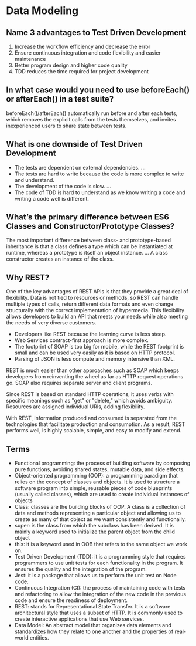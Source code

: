 # Data Modeling

## Name 3 advantages to Test Driven Development

1. Increase the workflow efficiency and decrease the error
2. Ensure continuous integration and code flexibility and easier maintenance
3. Better program design and higher code quality
4. TDD reduces the time required for project development

## In what case would you need to use beforeEach() or afterEach() in a test suite?
beforeEach()/afterEach() automatically run before and after each tests, which  removes the explicit calls from the tests themselves, and invites inexperienced users to share state between tests.



## What is one downside of Test Driven Development

* The tests are dependent on external dependencies. ...
* The tests are hard to write because the code is more complex to write and understand.
* The development of the code is slow. ...
* The code of TDD is hard to understand as we know writing a code and writing a code well is different.

## What’s the primary difference between ES6 Classes and Constructor/Prototype Classes?

The most important difference between class- and prototype-based inheritance is that a class defines a type which can be instantiated at runtime, whereas a prototype is itself an object instance. ... A class constructor creates an instance of the class.

## Why REST?

One of the key advantages of REST APIs is that they provide a great deal of flexibility. Data is not tied to resources or methods, so REST can handle multiple types of calls, return different data formats and even change structurally with the correct implementation of hypermedia. This flexibility allows developers to build an API that meets your needs while also meeting the needs of very diverse customers.

* Developers like REST because the learning curve is less steep.
* Web Services contract-first approach is more complex.
* The footprint of SOAP is too big for mobile, while the REST footprint is small and can be used very easily as it is based on HTTP protocol.
* Parsing of JSON is less compute and memory intensive than XML.

REST is much easier than other approaches such as SOAP which keeps developers from reinventing the wheel as far as HTTP request operations go. SOAP also requires separate server and client programs.

Since REST is based on standard HTTP operations, it uses verbs with specific meanings such as "get" or "delete," which avoids ambiguity. Resources are assigned individual URIs, adding flexibility.

With REST, information produced and consumed is separated from the technologies that facilitate production and consumption. As a result, REST performs well, is highly scalable, simple, and easy to modify and extend.

## Terms

* Functional programming: the process of building software by composing pure functions, avoiding shared states, mutable data, and side effects.
* Object-oriented programming (OOP): a programming paradigm that relies on the concept of classes and objects. It is used to structure a software program into simple, reusable pieces of code blueprints (usually called classes), which are used to create individual instances of objects
* Class: classes are the building blocks of OOP. A class is a collection of data and methods representing a particular object and allowing us to create as many of that object as we want consistently and functionally.
* super: is the class from which the subclass has been derived. It is mainly a keyword used to initialize the parent object from the child object
* this: it is a keyword used in OOB that refers to the same object we work on.
* Test Driven Development (TDD): it is a programming style that requires programmers to use unit tests for each functionality in the program. It ensures the quality and the integration of the program.
* Jest: it is a package that allows us to perform the unit test on Node code.
* Continuous Integration (CI): the process of maintaining code with tests and refactoring to allow the integration of the new code in the previous code and ensure the readiness of deployment.
* REST: stands for Representational State Transfer. It is a software architectural style that uses a subset of HTTP. It is commonly used to create interactive applications that use Web services.
* Data Model: An abstract model that organizes data elements and standardizes how they relate to one another and the properties of real-world entities.

